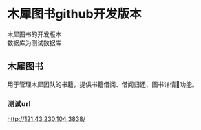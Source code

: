 # 木犀图书github开发版本
木犀图书的开发版本<br/>
数据库为测试数据库<br/>

## 木犀图书
用于管理木犀团队的书籍，提供书籍借阅、借阅归还、图书详情🔎功能。

### 测试url
http://121.43.230.104:3838/
